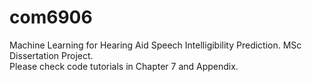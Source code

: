 # com6906
Machine Learning for Hearing Aid Speech Intelligibility Prediction.
MSc Dissertation Project.  
Please check code tutorials in Chapter 7 and Appendix.
